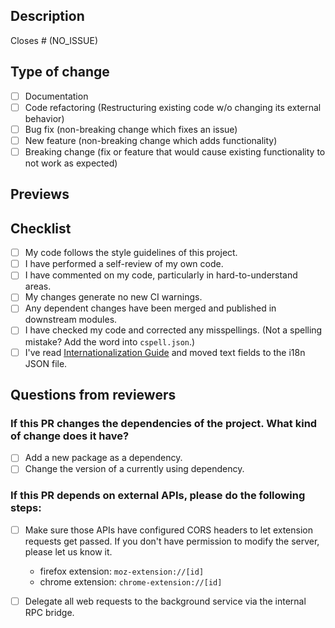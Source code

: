 ## Description

<!-- Please include a summary of the change and which issue is fixed. Please also include relevant motivation and context. List any dependencies that are required for this change. -->

Closes # (NO_ISSUE)

## Type of change

<!-- Please delete options that are not relevant. -->

- [ ] Documentation
- [ ] Code refactoring (Restructuring existing code w/o changing its external behavior)
- [ ] Bug fix (non-breaking change which fixes an issue)
- [ ] New feature (non-breaking change which adds functionality)
- [ ] Breaking change (fix or feature that would cause existing functionality to not work as expected)

## Previews

<!-- Please paste screenshots to reveal changes in this PR. -->

## Checklist

- [ ] My code follows the style guidelines of this project.
- [ ] I have performed a self-review of my own code.
- [ ] I have commented on my code, particularly in hard-to-understand areas.
- [ ] My changes generate no new CI warnings.
- [ ] Any dependent changes have been merged and published in downstream modules.
- [ ] I have checked my code and corrected any misspellings. (Not a spelling mistake? Add the word into `cspell.json`.)
- [ ] I've read [Internationalization Guide](https://github.com/DimensionDev/Maskbook/blob/develop/docs/i18n-guide.md) and moved text fields to the i18n JSON file.

## Questions from reviewers

### If this PR changes the dependencies of the project. What kind of change does it have?

- [ ] Add a new package as a dependency.
- [ ] Change the version of a currently using dependency.

### If this PR depends on external APIs, please do the following steps:

- [ ] Make sure those APIs have configured CORS headers to let extension requests get passed. If you don't have permission to modify the server, please let us know it.
  - firefox extension: `moz-extension://[id]`
  - chrome extension: `chrome-extension://[id]`
- [ ] Delegate all web requests to the background service via the internal RPC bridge.


